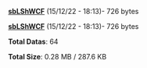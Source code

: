 [**sbLShWCF**](/data/sbLShWCF.txt) (15/12/22 - 18:13)- 726 bytes

[**sbLShWCF**](/data/sbLShWCF.txt) (15/12/22 - 18:13)- 726 bytes

**Total Datas**: 64

**Total Size**: 0.28 MB / 287.6 KB